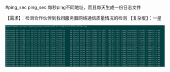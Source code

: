 #ping_sec
ping_sec 每秒ping不同地址，而且每天生成一份日志文件
  
  【需求】：检测合作伙伴到我司服务器网络通信质量情况的检测
  【复杂度】：一星

![image](https://github.com/Luolired/Dev_Shell_Item/blob/master/ping_sec/pinglog.jpg)
